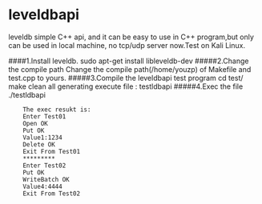 leveldbapi
===========
leveldb simple C++ api, and it can be easy to use in C++ program,but only can be used in local machine, no tcp/udp server now.Test on Kali Linux.

####1.Install leveldb.
        sudo apt-get install libleveldb-dev
#####2.Change the compile path
        Change the compile path(/home/youzp) of Makefile and test.cpp to yours.
#####3.Compile the leveldbapi test program
        cd test/
        make clean all
        generating execute file : testldbapi
#####4.Exec the file
        ./testldbapi
        
        The exec resukt is:
        Enter Test01
        Open OK
        Put OK
        Value1:1234
        Delete OK
        Exit From Test01
        *********
        Enter Test02
        Put OK
        WriteBatch OK
        Value4:4444
        Exit From Test02
